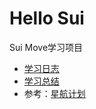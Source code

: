 # Hello Sui
Sui Move学习项目

- [学习日志](journal.md)
- [学习总结](summary.md)
- 参考：[星航计划](https://github.com/movefuns/SuiStartrek)